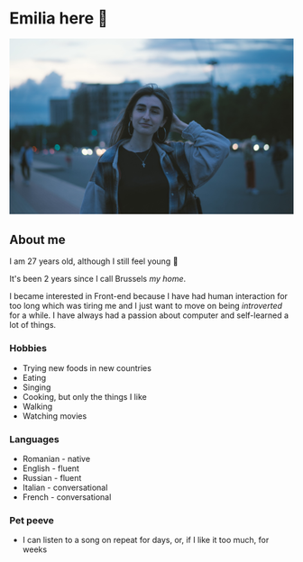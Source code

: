 # Emilia here 👋

![this is me](./img/emilia.jpg)

## About me

I am 27 years old, although I still feel young 🫣

It's been 2 years since I call Brussels _my home_.

I became interested in Front-end because I have had human interaction for too long which was tiring me and I just want to move on being _introverted_ for a while. I have always had a passion about computer and self-learned a lot of things.

### Hobbies

- Trying new foods in new countries
- Eating
- Singing
- Cooking, but only the things I like
- Walking
- Watching movies

### Languages

- Romanian - native
- English - fluent
- Russian - fluent
- Italian - conversational
- French - conversational

### Pet peeve

- I can listen to a song on repeat for days, or, if I like it too much, for
weeks
<!--
**emilia-12/emilia-12** is a ✨ _special_ ✨ repository because its `README.md` (this file) appears on your GitHub profile.

Here are some ideas to get you started:

- 🔭 I’m currently working on ...
- 🌱 I’m currently learning ...
- 👯 I’m looking to collaborate on ...
- 🤔 I’m looking for help with ...
- 💬 Ask me about ...
- 📫 How to reach me: ...
- 😄 Pronouns: ...
- ⚡ Fun fact: ...
  -->
